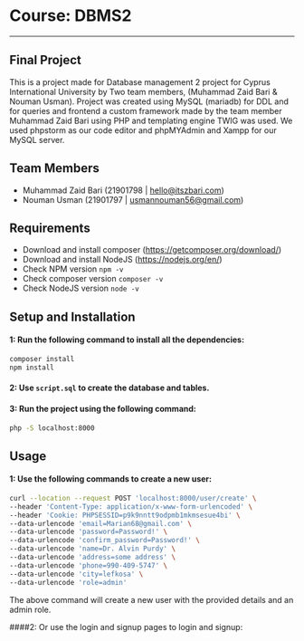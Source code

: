 # Course: DBMS2
<hr />

## Final Project
This is a project made for Database management 2 project for Cyprus International University by Two team members, (Muhammad Zaid Bari & Nouman Usman). Project was created using MySQL (mariadb) for DDL and for queries and frontend a custom framework made by the team member Muhammad Zaid Bari using PHP and templating engine TWIG was used. We used phpstorm as our code editor and phpMYAdmin and Xampp for our MySQL server.

## Team Members
- Muhammad Zaid Bari (21901798 | hello@itszbari.com)
- Nouman Usman (21901797 | usmannouman56@gmail.com)

## Requirements
- Download and install composer (https://getcomposer.org/download/)
- Download and install NodeJS (https://nodejs.org/en/)
- Check NPM version ```npm -v```
- Check composer version ```composer -v```
- Check NodeJS version ```node -v```

## Setup and Installation
#### 1: Run the following command to install all the dependencies:
```bash
composer install
npm install
```

#### 2: Use ```script.sql``` to create the database and tables.

#### 3: Run the project using the following command:
```bash
php -S localhost:8000
```

## Usage
#### 1: Use the following commands to create a new user:
```bash
curl --location --request POST 'localhost:8000/user/create' \
--header 'Content-Type: application/x-www-form-urlencoded' \
--header 'Cookie: PHPSESSID=p9k9nntt9odpmb1mkmsesue4bi' \
--data-urlencode 'email=Marian68@gmail.com' \
--data-urlencode 'password=Password!' \
--data-urlencode 'confirm_password=Password!' \
--data-urlencode 'name=Dr. Alvin Purdy' \
--data-urlencode 'address=some address' \
--data-urlencode 'phone=990-409-5747' \
--data-urlencode 'city=lefkosa' \
--data-urlencode 'role=admin'
```
The above command will create a new user with the provided details and an admin role.


####2: Or use the login and signup pages to login and signup:
